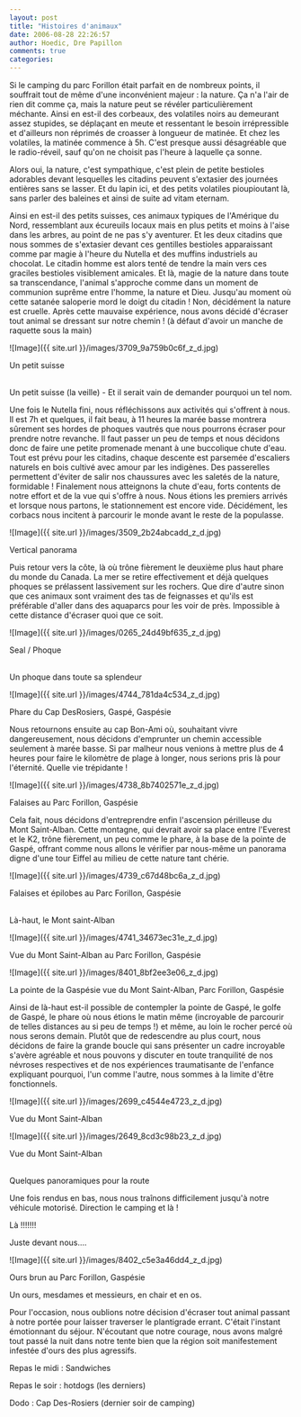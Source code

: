 ```yaml
---
layout: post
title: "Histoires d'animaux"
date: 2006-08-28 22:26:57
author: Hoedic, Dre Papillon
comments: true
categories: 
---
```



Si le camping du parc Forillon était parfait en de nombreux points, il souffrait tout de même d'une inconvénient majeur : la nature. Ça n'a l'air de rien dit comme ça, mais la nature peut se révéler particulièrement méchante. Ainsi en est-il des corbeaux, des volatiles noirs au demeurant assez stupides, se déplaçant en meute et ressentant le besoin irrépressible et d'ailleurs non réprimés de croasser à longueur de matinée. Et chez les volatiles, la matinée commence à 5h. C'est presque aussi désagréable que le radio-réveil, sauf qu'on ne choisit pas l'heure à laquelle ça sonne.

Alors oui, la nature, c'est sympathique, c'est plein de petite bestioles adorables devant lesquelles les citadins peuvent s'extasier des journées entières sans se lasser. Et du lapin ici, et des petits volatiles pioupioutant là, sans parler des baleines et ainsi de suite ad vitam eternam.

Ainsi en est-il des petits suisses, ces animaux typiques de l'Amérique du Nord, ressemblant aux écureuils locaux mais en plus petits et moins à l'aise dans les arbres, au point de ne pas s'y aventurer. Et les deux citadins que nous sommes de s'extasier devant ces gentilles bestioles apparaissant comme par magie à l'heure du Nutella et des muffins industriels au chocolat. Le citadin homme est alors tenté de tendre la main vers ces graciles bestioles visiblement amicales. Et là, magie de la nature dans toute sa transcendance, l'animal s'approche comme dans un moment de communion suprême entre l'homme, la nature et Dieu. Jusqu'au moment où cette satanée saloperie mord le doigt du citadin ! Non, décidément la nature est cruelle. Après cette mauvaise expérience, nous avons décidé d'écraser tout animal se dressant sur notre chemin ! (à défaut d'avoir un manche de raquette sous la main)


![Image]({{ site.url }}/images/3709_9a759b0c6f_z_d.jpg)
<div class="photoattrib">Un petit suisse</div>

<br/>Un petit suisse (la veille) - Et il serait vain de demander pourquoi un tel nom.


Une fois le Nutella fini, nous réfléchissons aux activités qui s'offrent à nous. Il est 7h et quelques, il fait beau, à 11 heures la marée basse montrera sûrement ses hordes de phoques vautrés que nous pourrons écraser pour prendre notre revanche. Il faut passer un peu de temps et nous décidons donc de faire une petite promenade menant à une buccolique chute d'eau. Tout est prévu pour les citadins, chaque descente est parsemée d'escaliers naturels en bois cultivé avec amour par les indigènes. Des passerelles permettent d'éviter de salir nos chaussures avec les saletés de la nature, formidable ! Finalement nous atteignons la chute d'eau, forts contents de notre effort et de la vue qui s'offre à nous. Nous étions les premiers arrivés et lorsque nous partons, le stationnement est encore vide. Décidément, les corbacs nous incitent à parcourir le monde avant le reste de la populasse.


![Image]({{ site.url }}/images/3509_2b24abcadd_z_d.jpg)
<div class="photoattrib">Vertical panorama</div>



Puis retour vers la côte, là où trône fièrement le deuxième plus haut phare du monde du Canada. La mer se retire effectivement et déjà quelques phoques se prélassent lassivement sur les rochers. Que dire d'autre sinon que ces animaux sont vraiment des tas de feignasses et qu'ils est préférable d'aller dans des aquaparcs pour les voir de près. Impossible à cette distance d'écraser quoi que ce soit.


![Image]({{ site.url }}/images/0265_24d49bf635_z_d.jpg)
<div class="photoattrib">Seal / Phoque</div>

<br/>  Un phoque dans toute sa splendeur

![Image]({{ site.url }}/images/4744_781da4c534_z_d.jpg)
<div class="photoattrib">Phare du Cap DesRosiers, Gaspé, Gaspésie</div>



Nous retournons ensuite au cap Bon-Ami où, souhaitant vivre dangereusement, nous décidons d'emprunter un chemin accessible seulement à marée basse. Si par malheur nous venions à mettre plus de 4 heures pour faire le kilomètre de plage à longer, nous serions pris là pour l'éternité. Quelle vie trépidante !


![Image]({{ site.url }}/images/4738_8b7402571e_z_d.jpg)
<div class="photoattrib">Falaises au Parc Forillon, Gaspésie</div>



Cela fait, nous décidons d'entreprendre enfin l'ascension périlleuse du Mont Saint-Alban. Cette montagne, qui devrait avoir sa place entre l'Everest et le K2, trône fièrement, un peu comme le phare, à la base de la pointe de Gaspé, offrant comme nous allons le vérifier par nous-même un panorama digne d'une tour Eiffel au milieu de cette nature tant chérie.


![Image]({{ site.url }}/images/4739_c67d48bc6a_z_d.jpg)
<div class="photoattrib">Falaises et épilobes au Parc Forillon, Gaspésie</div>

<br/>Là-haut, le Mont saint-Alban

![Image]({{ site.url }}/images/4741_34673ec31e_z_d.jpg)
<div class="photoattrib">Vue du Mont Saint-Alban au Parc Forillon, Gaspésie</div>


![Image]({{ site.url }}/images/8401_8bf2ee3e06_z_d.jpg)
<div class="photoattrib">La pointe de la Gaspésie vue du Mont Saint-Alban, Parc Forillon, Gaspésie</div>



Ainsi de là-haut est-il possible de contempler la pointe de Gaspé, le golfe de Gaspé, le phare où nous étions le matin même (incroyable de parcourir de telles distances au si peu de temps !) et même, au loin le rocher percé où nous serons demain. Plutôt que de redescendre au plus court, nous décidons de faire la grande boucle qui sans présenter un cadre incroyable s'avère agréable et nous pouvons y discuter en toute tranquilité de nos névroses respectives et de nos expériences traumatisante de l'enfance expliquant pourquoi, l'un comme l'autre, nous sommes à la limite d'être fonctionnels.


![Image]({{ site.url }}/images/2699_c4544e4723_z_d.jpg)
<div class="photoattrib">Vue du Mont Saint-Alban</div>


![Image]({{ site.url }}/images/2649_8cd3c98b23_z_d.jpg)
<div class="photoattrib">Vue du Mont Saint-Alban</div>

<br/>Quelques panoramiques pour la route


Une fois rendus en bas, nous nous traînons difficilement jusqu'à notre véhicule motorisé. Direction le camping et là !

Là !!!!!!!

Juste devant nous....


![Image]({{ site.url }}/images/8402_c5e3a46dd4_z_d.jpg)
<div class="photoattrib">Ours brun au Parc Forillon, Gaspésie</div>



Un ours, mesdames et messieurs, en chair et en os.

Pour l'occasion, nous oublions notre décision d'écraser tout animal passant à notre portée pour laisser traverser le plantigrade errant. C'était l'instant émotionnant du séjour. N'écoutant que notre courage, nous avons malgré tout passé la nuit dans notre tente bien que la région soit manifestement infestée d'ours des plus agressifs.

Repas le midi : Sandwiches

Repas le soir : hotdogs (les derniers)

Dodo : Cap Des-Rosiers (dernier soir de camping)
